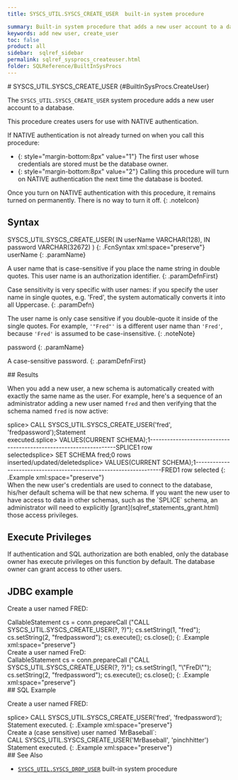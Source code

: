 ```yaml
---
title: SYSCS_UTIL.SYSCS_CREATE_USER  built-in system procedure

summary: Built-in system procedure that adds a new user account to a database.
keywords: add new user, create_user
toc: false
product: all
sidebar:  sqlref_sidebar
permalink: sqlref_sysprocs_createuser.html
folder: SQLReference/BuiltInSysProcs
---
```

<section>
<div class="TopicContent" data-swiftype-index="true" markdown="1">
# SYSCS_UTIL.SYSCS_CREATE_USER   {#BuiltInSysProcs.CreateUser}

The `SYSCS_UTIL.SYSCS_CREATE_USER` system procedure adds a new user
account to a database.

This procedure creates users for use with NATIVE authentication.

If NATIVE authentication is not already turned on when you call this
procedure:

* {: style="margin-bottom:8px" value="1"} The first user whose credentials are stored must be the database
  owner.
* {: style="margin-bottom:8px" value="2"} Calling this procedure will turn on NATIVE authentication the next
  time the database is booted.

Once you turn on NATIVE authentication with this procedure, it remains
turned on permanently. There is no way to turn it off.
{: .noteIcon}

## Syntax

<div class="fcnWrapperWide" markdown="1">
    SYSCS_UTIL.SYSCS_CREATE_USER(
    		IN userName VARCHAR(128),
    		IN password VARCHAR(32672)
    		)
{: .FcnSyntax xml:space="preserve"}

</div>
<div class="paramList" markdown="1">
userName
{: .paramName}

A user name that is case-sensitive if you place the name string in
double quotes. This user name is an authorization identifier.
{: .paramDefnFirst}

Case sensitivity is very specific with user names: if you specify the
user name in single quotes, e.g. 'Fred', the system automatically
converts it into all Uppercase.
{: .paramDefn}

The user name is only case sensitive if you double-quote it inside of
the single quotes. For example, `'"Fred"'` is a different user name than
`'Fred'`, because `'Fred'` is assumed to be case-insensitive.
{: .noteNote}

password
{: .paramName}

A case-sensitive password.
{: .paramDefnFirst}

</div>
## Results

When you add a new user, a new schema is automatically created with
exactly the same name as the user. For example, here's a sequence of an
administrator adding a new user named `fred` and then verifying that the
schema named `fred` is now active:

<div class="preWrapper" markdown="1">
    splice> CALL SYSCS_UTIL.SYSCS_CREATE_USER('fred', 'fredpassword');Statement executed.splice> VALUES(CURRENT SCHEMA);1------------------------------------------------------------------SPLICE1 row selectedsplice> SET SCHEMA fred;0 rows inserted/updated/deletedsplice> VALUES(CURRENT SCHEMA);1------------------------------------------------------------------FRED1 row selected
{: .Example xml:space="preserve"}

</div>
When the new user's credentials are used to connect to the database,
his/her default schema will be that new schema. If you want the new user
to have access to data in other schemas, such as the `SPLICE` schema, an
administrator will need to explicitly
[grant](sqlref_statements_grant.html) those access privileges.

## Execute Privileges

If authentication and SQL authorization are both enabled, only the
database owner has execute privileges on this function by default. The
database owner can grant access to other users.

## JDBC example

Create a user named FRED:

<div class="preWrapper" markdown="1">
    CallableStatement cs = conn.prepareCall
      ("CALL SYSCS_UTIL.SYSCS_CREATE_USER(?, ?)");
      cs.setString(1, "fred");
      cs.setString(2, "fredpassword");
      cs.execute();
      cs.close();
{: .Example xml:space="preserve"}

</div>
Create a user named FreD:

<div class="preWrapper" markdown="1">
    CallableStatement cs = conn.prepareCall
      ("CALL SYSCS_UTIL.SYSCS_CREATE_USER(?, ?)");
      cs.setString(1, "\"FreD\"");
      cs.setString(2, "fredpassword");
      cs.execute();
      cs.close();
{: .Example xml:space="preserve"}

</div>
## SQL Example

Create a user named FRED:

<div class="preWrapper" markdown="1">
    splice> CALL SYSCS_UTIL.SYSCS_CREATE_USER('fred', 'fredpassword');
    Statement executed.
{: .Example xml:space="preserve"}

</div>
Create a (case sensitive) user named `MrBaseball`:

<div class="preWrapper" markdown="1">
    CALL SYSCS_UTIL.SYSCS_CREATE_USER('MrBaseball', 'pinchhitter')
    Statement executed.
{: .Example xml:space="preserve"}

</div>
## See Also

* [`SYSCS_UTIL.SYSCS_DROP_USER`](sqlref_builtinfcns_user.html) built-in
  system procedure

</div>
</section>

